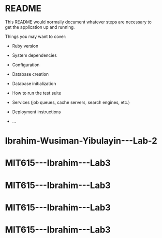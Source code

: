 # README

This README would normally document whatever steps are necessary to get the
application up and running.

Things you may want to cover:

* Ruby version

* System dependencies

* Configuration

* Database creation

* Database initialization

* How to run the test suite

* Services (job queues, cache servers, search engines, etc.)

* Deployment instructions

* ...
# Ibrahim-Wusiman-Yibulayin---Lab-2
# MIT615---Ibrahim---Lab3
# MIT615---Ibrahim---Lab3
# MIT615---Ibrahim---Lab3
# MIT615---Ibrahim---Lab3
